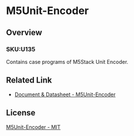 # M5Unit-Encoder

## Overview

### SKU:U135

Contains case programs of M5Stack Unit Encoder.

## Related Link

- [Document & Datasheet - M5Unit-Encoder](https://docs.m5stack.com/en/unit/encoder)

## License

[M5Unit-Encoder - MIT](LICENSE)
